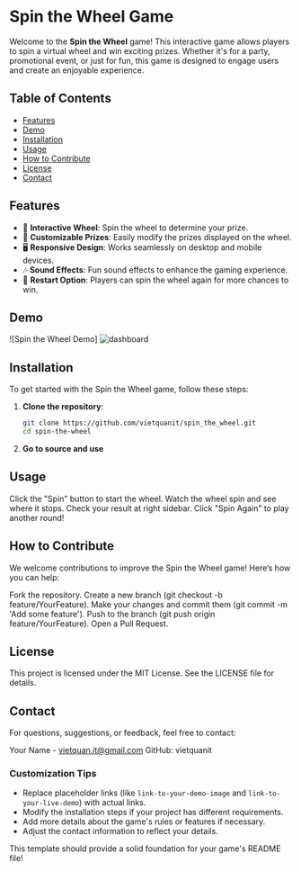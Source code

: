 ﻿# Spin the Wheel Game

Welcome to the **Spin the Wheel** game! This interactive game allows players to spin a virtual wheel and win exciting prizes. Whether it's for a party, promotional event, or just for fun, this game is designed to engage users and create an enjoyable experience.

## Table of Contents

- [Features](#features)
- [Demo](#demo)
- [Installation](#installation)
- [Usage](#usage)
- [How to Contribute](#how-to-contribute)
- [License](#license)
- [Contact](#contact)

## Features

- 🎡 **Interactive Wheel**: Spin the wheel to determine your prize.
- 🎁 **Customizable Prizes**: Easily modify the prizes displayed on the wheel.
- 🖥️ **Responsive Design**: Works seamlessly on desktop and mobile devices.
- 🎶 **Sound Effects**: Fun sound effects to enhance the gaming experience.
- 🔄 **Restart Option**: Players can spin the wheel again for more chances to win.

## Demo

![Spin the Wheel Demo]
![dashboard](https://github.com/user-attachments/assets/0126c99d-57f0-492f-b073-939fae3c8eea)


## Installation

To get started with the Spin the Wheel game, follow these steps:

1. **Clone the repository**:
   ```bash
   git clone https://github.com/vietquanit/spin_the_wheel.git
   cd spin-the-wheel
2. **Go to source and use**

## Usage
  Click the "Spin" button to start the wheel.
  Watch the wheel spin and see where it stops.
  Check your result at right sidebar.
  Click "Spin Again" to play another round!

## How to Contribute

  We welcome contributions to improve the Spin the Wheel game! Here’s how you can help:
  
  Fork the repository.
  Create a new branch (git checkout -b feature/YourFeature).
  Make your changes and commit them (git commit -m 'Add some feature').
  Push to the branch (git push origin feature/YourFeature).
  Open a Pull Request.

## License
  This project is licensed under the MIT License. See the LICENSE file for details.

## Contact
  For questions, suggestions, or feedback, feel free to contact:
  
  Your Name - vietquan.it@gmail.com
  GitHub: vietquanit

  
### Customization Tips
- Replace placeholder links (like `link-to-your-demo-image` and `link-to-your-live-demo`) with actual links.
- Modify the installation steps if your project has different requirements.
- Add more details about the game's rules or features if necessary.
- Adjust the contact information to reflect your details. 

This template should provide a solid foundation for your game's README file!

  
